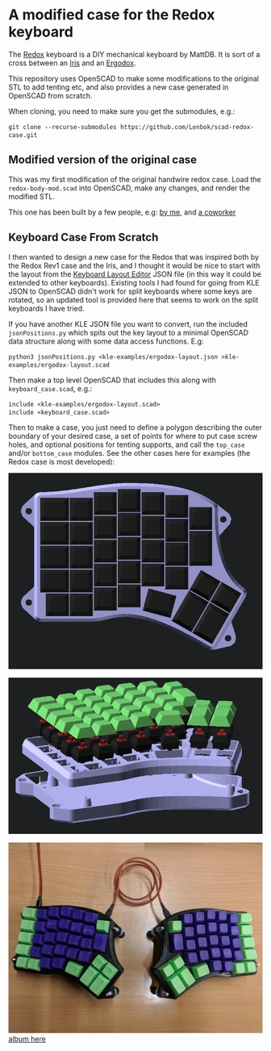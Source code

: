 # A modified case for the Redox keyboard

The [Redox](https://www.thingiverse.com/thing:2704567) keyboard is a DIY mechanical 
keyboard by MattDB. It is sort of a cross between an 
[Iris](https://keeb.io/products/iris-keyboard-split-ergonomic-keyboard) and an 
[Ergodox](https://ergodox-ez.com/).

This repository uses OpenSCAD to make some modifications to the original STL to add
tenting etc, and also provides a new case generated in OpenSCAD from scratch.

When cloning, you need to make sure you get the submodules, e.g.:

    git clone --recurse-submodules https://github.com/Lenbok/scad-redox-case.git

## Modified version of the original case

This was my first modification of the original handwire redox case. Load the
`redox-body-mod.scad` into OpenSCAD, make any changes, and render the
modified STL.

This one has been built by a few people, e.g: [by me](https://imgur.com/a/DzFYMhc), 
and [a coworker](https://www.thingiverse.com/make:486818)


## Keyboard Case From Scratch

I then wanted to design a new case for the Redox that was inspired both
by the Redox Rev1 case and the Iris, and I thought it would be nice to
start with the layout from the [Keyboard Layout
Editor](http://www.keyboard-layout-editor.com/) JSON file (in this way
it could be extended to other keyboards). Existing tools I had found for
going from KLE JSON to OpenSCAD didn't work for split keyboards where
some keys are rotated, so an updated tool is provided here that seems to
work on the split keyboards I have tried.

If you have another KLE JSON file you want to convert, run the included
`jsonPositions.py` which spits out the key layout to a minimal OpenSCAD
data structure along with some data access functions. E.g:

    python3 jsonPositions.py <kle-examples/ergodox-layout.json >kle-examples/ergodox-layout.scad

Then make a top level OpenSCAD that includes this along with `keyboard_case.scad`, e.g.:

    include <kle-examples/ergodox-layout.scad>
    include <keyboard_case.scad>

Then to make a case, you just need to define a polygon describing the
outer boundary of your desired case, a set of points for where to put
case screw holes, and optional positions for tenting supports, and call
the `top_case` and/or `bottom_case` modules. See the other cases here
for examples (the Redox case is most developed):

![redox-top](images/redox-top.png)

![redox-exploded](images/redox-exploded.png)

![redox-completed](images/redox-completed.jpg)
[album here](https://imgur.com/a/eEi0gJ1)

